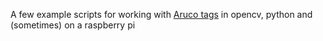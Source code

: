 A few example scripts for working with
[Aruco tags](https://docs.opencv.org/master/d5/dae/tutorial_aruco_detection.html) in 
opencv, python and (sometimes) on a raspberry pi
